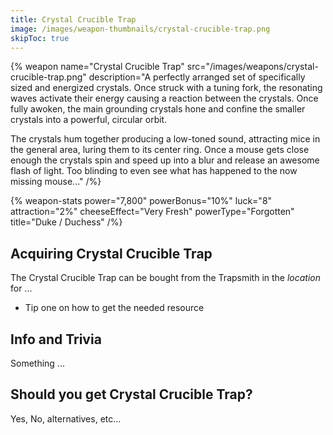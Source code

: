 ```yaml
---
title: Crystal Crucible Trap
image: /images/weapon-thumbnails/crystal-crucible-trap.png
skipToc: true
---
```


{% weapon
 name="Crystal Crucible Trap"
 src="/images/weapons/crystal-crucible-trap.png"
 description="A perfectly arranged set of specifically sized and energized crystals. Once struck with a tuning fork, the resonating waves activate their energy causing a reaction between the crystals. Once fully awoken, the main grounding crystals hone and confine the smaller crystals into a powerful, circular orbit.

The crystals hum together producing a low-toned sound, attracting mice in the general area, luring them to its center ring. Once a mouse gets close enough the crystals spin and speed up into a blur and release an awesome flash of light. Too blinding to even see what has happened to the now missing mouse..."
/%}

{% weapon-stats
 power="7,800"
 powerBonus="10%"
 luck="8"
 attraction="2%"
 cheeseEffect="Very Fresh"
 powerType="Forgotten"
 title="Duke / Duchess"
/%}

## Acquiring Crystal Crucible Trap

The Crystal Crucible Trap can be bought from the Trapsmith in the *location* for ...

- Tip one on how to get the needed resource

## Info and Trivia

Something ...

## Should you get Crystal Crucible Trap?

Yes, No, alternatives, etc...
